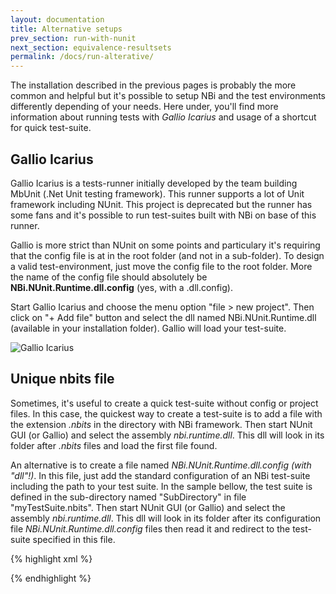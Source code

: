 ```yaml
---
layout: documentation
title: Alternative setups
prev_section: run-with-nunit
next_section: equivalence-resultsets
permalink: /docs/run-alterative/
---
```

The installation described in the previous pages is probably the more common and helpful but it's possible to setup NBi and the test environments differently depending of your needs. Here under, you'll find more information about running tests with *Gallio Icarius* and usage of a shortcut for quick test-suite.

## Gallio Icarius

Gallio Icarius is a tests-runner initially developed by the team building MbUnit (.Net Unit testing framework). This runner supports a lot of Unit framework including NUnit. This project is deprecated but the runner has some fans and it's possible to run test-suites built with NBi on base of this runner.

Gallio is more strict than NUnit on some points and particulary it's requiring that the config file is at in the root folder (and not in a sub-folder). To design a valid test-environment, just move the config file to the root folder. More the name of the config file should absolutely be **NBi.NUnit.Runtime.dll.config** (yes, with a .dll.config).

Start Gallio Icarius and choose the menu option "file > new project". Then click on "+ Add file" button and select the dll named NBi.NUnit.Runtime.dll (available in your installation folder). Gallio will load your test-suite.

![Gallio Icarius](../../img/docs/run-alternative/gallio-run.png)

## Unique nbits file

Sometimes, it's useful to create a quick test-suite without config or project files. In this case, the quickest way to create a test-suite is to add a file with the extension *.nbits* in the directory with NBi framework. Then start NUnit GUI (or Gallio) and select the assembly *nbi.runtime.dll*. This dll will look in its folder after *.nbits* files and load the first file found.

An alternative is to create a file named *NBi.NUnit.Runtime.dll.config (with "dll"!)*. In this file, just add the standard configuration of an NBi test-suite including the path to your test suite. In the sample bellow, the test suite is defined in the sub-directory named "SubDirectory" in file "myTestSuite.nbits". Then start NUnit GUI (or Gallio) and select the assembly *nbi.runtime.dll*. This dll will look in its folder after its configuration file *NBi.NUnit.Runtime.dll.config* files then read it and redirect to the test-suite specified in this file.

{% highlight xml %}
<?xml version="1.0" encoding="utf-8" ?>
<configuration>
	<configSections>
		<section name="nbi" type="NBi.NUnit.Runtime.NBiSection, NBi.NUnit.Runtime"/>
	</configSections>
	<nbi testSuite="SubDirectory\myTestSuite.nbits"/>
</configuration>
{% endhighlight %}
